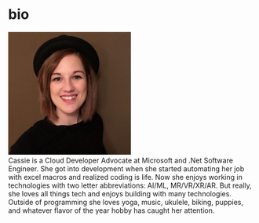 # bio
<img src="cassieb.png" height="250" width="250">
</br>
Cassie is a Cloud Developer Advocate at Microsoft and .Net Software Engineer. She got into development when she started automating her job with excel macros and realized coding is life. Now she enjoys working in technologies with two letter abbreviations: AI/ML, MR/VR/XR/AR. But really, she loves all things tech and enjoys building with many technologies. Outside of programming she loves yoga, music, ukulele, biking, puppies, and whatever flavor of the year hobby has caught her attention.
